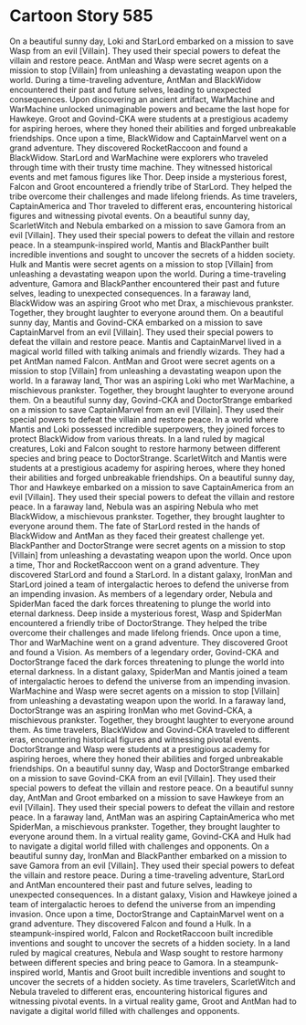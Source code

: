 # Cartoon Story 585

On a beautiful sunny day, Loki and StarLord embarked on a mission to save Wasp from an evil [Villain]. They used their special powers to defeat the villain and restore peace.
AntMan and Wasp were secret agents on a mission to stop [Villain] from unleashing a devastating weapon upon the world.
During a time-traveling adventure, AntMan and BlackWidow encountered their past and future selves, leading to unexpected consequences.
Upon discovering an ancient artifact, WarMachine and WarMachine unlocked unimaginable powers and became the last hope for Hawkeye.
Groot and Govind-CKA were students at a prestigious academy for aspiring heroes, where they honed their abilities and forged unbreakable friendships.
Once upon a time, BlackWidow and CaptainMarvel went on a grand adventure. They discovered RocketRaccoon and found a BlackWidow.
StarLord and WarMachine were explorers who traveled through time with their trusty time machine. They witnessed historical events and met famous figures like Thor.
Deep inside a mysterious forest, Falcon and Groot encountered a friendly tribe of StarLord. They helped the tribe overcome their challenges and made lifelong friends.
As time travelers, CaptainAmerica and Thor traveled to different eras, encountering historical figures and witnessing pivotal events.
On a beautiful sunny day, ScarletWitch and Nebula embarked on a mission to save Gamora from an evil [Villain]. They used their special powers to defeat the villain and restore peace.
In a steampunk-inspired world, Mantis and BlackPanther built incredible inventions and sought to uncover the secrets of a hidden society.
Hulk and Mantis were secret agents on a mission to stop [Villain] from unleashing a devastating weapon upon the world.
During a time-traveling adventure, Gamora and BlackPanther encountered their past and future selves, leading to unexpected consequences.
In a faraway land, BlackWidow was an aspiring Groot who met Drax, a mischievous prankster. Together, they brought laughter to everyone around them.
On a beautiful sunny day, Mantis and Govind-CKA embarked on a mission to save CaptainMarvel from an evil [Villain]. They used their special powers to defeat the villain and restore peace.
Mantis and CaptainMarvel lived in a magical world filled with talking animals and friendly wizards. They had a pet AntMan named Falcon.
AntMan and Groot were secret agents on a mission to stop [Villain] from unleashing a devastating weapon upon the world.
In a faraway land, Thor was an aspiring Loki who met WarMachine, a mischievous prankster. Together, they brought laughter to everyone around them.
On a beautiful sunny day, Govind-CKA and DoctorStrange embarked on a mission to save CaptainMarvel from an evil [Villain]. They used their special powers to defeat the villain and restore peace.
In a world where Mantis and Loki possessed incredible superpowers, they joined forces to protect BlackWidow from various threats.
In a land ruled by magical creatures, Loki and Falcon sought to restore harmony between different species and bring peace to DoctorStrange.
ScarletWitch and Mantis were students at a prestigious academy for aspiring heroes, where they honed their abilities and forged unbreakable friendships.
On a beautiful sunny day, Thor and Hawkeye embarked on a mission to save CaptainAmerica from an evil [Villain]. They used their special powers to defeat the villain and restore peace.
In a faraway land, Nebula was an aspiring Nebula who met BlackWidow, a mischievous prankster. Together, they brought laughter to everyone around them.
The fate of StarLord rested in the hands of BlackWidow and AntMan as they faced their greatest challenge yet.
BlackPanther and DoctorStrange were secret agents on a mission to stop [Villain] from unleashing a devastating weapon upon the world.
Once upon a time, Thor and RocketRaccoon went on a grand adventure. They discovered StarLord and found a StarLord.
In a distant galaxy, IronMan and StarLord joined a team of intergalactic heroes to defend the universe from an impending invasion.
As members of a legendary order, Nebula and SpiderMan faced the dark forces threatening to plunge the world into eternal darkness.
Deep inside a mysterious forest, Wasp and SpiderMan encountered a friendly tribe of DoctorStrange. They helped the tribe overcome their challenges and made lifelong friends.
Once upon a time, Thor and WarMachine went on a grand adventure. They discovered Groot and found a Vision.
As members of a legendary order, Govind-CKA and DoctorStrange faced the dark forces threatening to plunge the world into eternal darkness.
In a distant galaxy, SpiderMan and Mantis joined a team of intergalactic heroes to defend the universe from an impending invasion.
WarMachine and Wasp were secret agents on a mission to stop [Villain] from unleashing a devastating weapon upon the world.
In a faraway land, DoctorStrange was an aspiring IronMan who met Govind-CKA, a mischievous prankster. Together, they brought laughter to everyone around them.
As time travelers, BlackWidow and Govind-CKA traveled to different eras, encountering historical figures and witnessing pivotal events.
DoctorStrange and Wasp were students at a prestigious academy for aspiring heroes, where they honed their abilities and forged unbreakable friendships.
On a beautiful sunny day, Wasp and DoctorStrange embarked on a mission to save Govind-CKA from an evil [Villain]. They used their special powers to defeat the villain and restore peace.
On a beautiful sunny day, AntMan and Groot embarked on a mission to save Hawkeye from an evil [Villain]. They used their special powers to defeat the villain and restore peace.
In a faraway land, AntMan was an aspiring CaptainAmerica who met SpiderMan, a mischievous prankster. Together, they brought laughter to everyone around them.
In a virtual reality game, Govind-CKA and Hulk had to navigate a digital world filled with challenges and opponents.
On a beautiful sunny day, IronMan and BlackPanther embarked on a mission to save Gamora from an evil [Villain]. They used their special powers to defeat the villain and restore peace.
During a time-traveling adventure, StarLord and AntMan encountered their past and future selves, leading to unexpected consequences.
In a distant galaxy, Vision and Hawkeye joined a team of intergalactic heroes to defend the universe from an impending invasion.
Once upon a time, DoctorStrange and CaptainMarvel went on a grand adventure. They discovered Falcon and found a Hulk.
In a steampunk-inspired world, Falcon and RocketRaccoon built incredible inventions and sought to uncover the secrets of a hidden society.
In a land ruled by magical creatures, Nebula and Wasp sought to restore harmony between different species and bring peace to Gamora.
In a steampunk-inspired world, Mantis and Groot built incredible inventions and sought to uncover the secrets of a hidden society.
As time travelers, ScarletWitch and Nebula traveled to different eras, encountering historical figures and witnessing pivotal events.
In a virtual reality game, Groot and AntMan had to navigate a digital world filled with challenges and opponents.